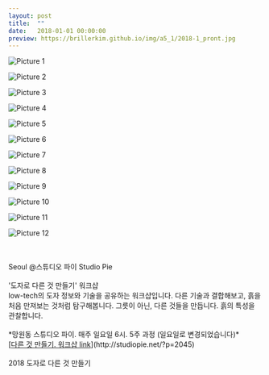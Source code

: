 ```yaml
---
layout: post
title:  ""
date:   2018-01-01 00:00:00
preview: https://brillerkim.github.io/img/a5_1/2018-1_pront.jpg
---
```


![Picture 1](https://brillerkim.github.io/img/a5_1/2018-1_1.jpg)

![Picture 2](https://brillerkim.github.io/img/a5_1/2018-1_2.jpg)

![Picture 3](https://brillerkim.github.io/img/a5_1/2018-1_3.jpg)

![Picture 4](https://brillerkim.github.io/img/a5_1/2018-1_4.jpg)

![Picture 5](https://brillerkim.github.io/img/a5_1/2018-1_5.jpg)

![Picture 6](https://brillerkim.github.io/img/a5_1/2018-1_6.jpg)

![Picture 7](https://brillerkim.github.io/img/a5_1/2018-1_7.jpg)

![Picture 8](https://brillerkim.github.io/img/a5_1/2018-1_8.jpg)

![Picture 9](https://brillerkim.github.io/img/a5_1/2018-1_9.jpg)

![Picture 10](https://brillerkim.github.io/img/a5_1/2018-1_10.jpg)

![Picture 11](https://brillerkim.github.io/img/a5_1/2018-1_11.jpg)

![Picture 12](https://brillerkim.github.io/img/a5_1/2018-1_12.jpg)

<br>
<br>
Seoul @스튜디오 파이 Studio Pie
<br>
<br>
'도자로 다른 것 만들기' 워크샵<br> 
low-tech의 도자 정보와 기술을 공유하는 워크샵입니다. 다른 기술과 결합해보고, 흙을 처음 만져보는 것처럼 탐구해봅니다. 그릇이 아닌, 다른 것들을 만듭니다. 흙의 특성을 관찰합니다.<br> 
<br>
*망원동 스튜디오 파이. 매주 일요일 6시. 5주 과정 (일요일로 변경되었습니다)*
<br>
[<U>다른 것 만들기. 워크샵 link</U>](http://studiopie.net/?p=2045)<br>
<br>
2018 도자로 다른 것 만들기 
